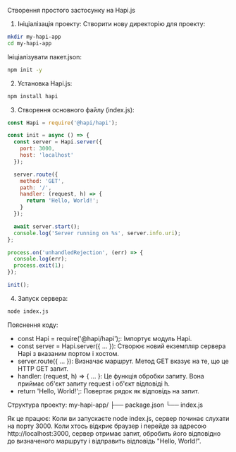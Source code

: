 Створення простого застосунку на Hapi.js

1. Ініціалізація проекту:
Створити нову директорію для проекту:
```Bash
mkdir my-hapi-app
cd my-hapi-app
```

Ініціалізувати пакет.json:
```Bash
npm init -y
```

2. Установка Hapi.js:
```Bash
npm install hapi
```

3. Створення основного файлу (index.js):
```JavaScript
const Hapi = require('@hapi/hapi');

const init = async () => {
  const server = Hapi.server({
    port: 3000,
    host: 'localhost'
  });

  server.route({
    method: 'GET',
    path: '/',
    handler: (request, h) => {
      return 'Hello, World!';
    }
  });

  await server.start();
  console.log('Server running on %s', server.info.uri);
};

process.on('unhandledRejection', (err) => {
  console.log(err);
  process.exit(1);
});

init();
```

4. Запуск сервера:
```Bash
node index.js
```

Пояснення коду:
- const Hapi = require('@hapi/hapi');: Імпортує модуль Hapi.
- const server = Hapi.server({ ... }): Створює новий екземпляр сервера Hapi з вказаним портом і хостом.
- server.route({ ... }): Визначає маршрут. Метод GET вказує на те, що це HTTP GET запит.
- handler: (request, h) => { ... }: Це функція обробки запиту. Вона приймає об'єкт запиту request і об'єкт відповіді h.
- return 'Hello, World!';: Повертає рядок як відповідь на запит.

Структура проекту:
my-hapi-app/
├── package.json
└── index.js

Як це працює:
Коли ви запускаєте node index.js, сервер починає слухати на порту 3000. Коли хтось відкриє браузер і перейде за адресою http://localhost:3000, сервер отримає запит, обробить його відповідно до визначеного маршруту і відправить відповідь "Hello, World!".